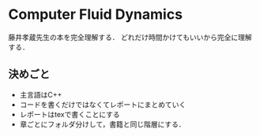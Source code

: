 # Computer Fluid Dynamics

藤井孝蔵先生の本を完全理解する．
どれだけ時間かけてもいいから完全に理解する．

## 決めごと

- 主言語はC++
- コードを書くだけではなくてレポートにまとめていく
- レポートはtexで書くことにする
- 章ごとにフォルダ分けして，書籍と同じ階層にする．